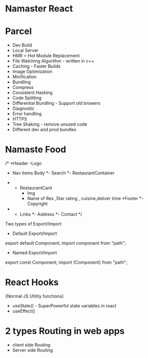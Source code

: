 # Namaster React 

# Parcel
- Dev Build
- Local Server
- HMR = Hot Module Replacement
- File Watching Algorithm - written in c++
- Caching - Faster Builds
- Image Optimization
- Minification
- Bundling
- Compress
- Consistent Hashing
- Code Splitting
- Differential Bundling - Support old browers
- Diagnostic
- Error handling
- HTTPS
- Tree Shaking - remove unused code
- Different dev and prod bundles

# Namaste Food

/*
*Header
-Logo
- Nav items
Body
*- Search
*- RestaurantContainer
*  - RestaurantCard
      - Img
      - Name of Res ,Star rating , cuisine,deliver time
*Footer
*- Copyright
* - Links
*- Address
*- Contact
 */

 Two types of Export/Import

 - Default Export/Import

 export default Component;
 import component from "path";

 - Named Export/Import

 export const Component;
 import {Component} from "path";

# React Hooks
{Normal JS Utility functions}
- useState() - SuperPowerful state variables in react
- useEffect()

# 2 types Routing in web apps
- client side Routing
- Server side Routing